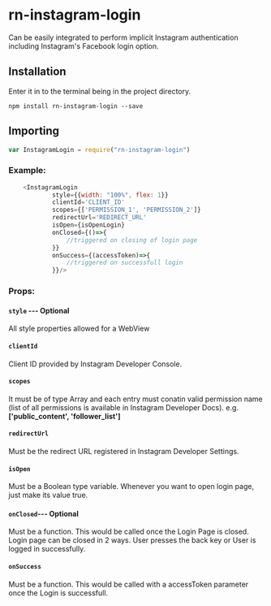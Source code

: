 # rn-instagram-login
Can be easily integrated to perform implicit Instagram authentication including Instagram's Facebook 
login option.
## Installation
Enter it in to the terminal being in the project directory. 
```
npm install rn-instagram-login --save
```
## Importing
```js
var InstagramLogin = require("rn-instagram-login") 
```

### Example:
```js
	<InstagramLogin
            style={{width: "100%", flex: 1}}
            clientId='CLIENT_ID'
            scopes={['PERMISSION_1', 'PERMISSION_2']}
            redirectUrl='REDIRECT_URL'
            isOpen={isOpenLogin}
            onClosed={()=>{
            	//triggered on closing of login page
            }}
            onSuccess={(accessToken)=>{
            	//triggered on successfull login
            }}/>
```
### Props:

#### ```style``` --- Optional
All style properties allowed for a WebView
#### ```clientId```
Client ID provided by Instagram Developer Console.
#### ```scopes```
It must be of type Array and each entry must conatin valid permission name (list of all permissions 
is available in Instagram Developer Docs). e.g. **['public_content', 'follower_list']**
#### ```redirectUrl```
Must be the redirect URL registered in Instagram Developer Settings.
#### ```isOpen```
Must be a Boolean type variable. Whenever you want to open login page, just make its value true.
#### ```onClosed```--- Optional
Must be a function. This would be called once the Login Page is closed. Login page can be closed in 2 
ways. User presses the back key or User is logged in successfully.
#### ```onSuccess```
Must be a function. This would be called with a accessToken parameter once the Login is successfull.
